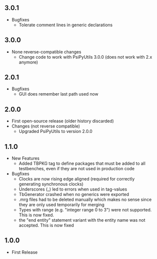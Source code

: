 ## 3.0.1

* Bugfixes
  * Tolerate comment lines in generic declarations

## 3.0.0

* None reverse-compatible changes
  * Change code to work with PsiPyUtils 3.0.0 (does not work with 2.x anymore)

## 2.0.1

* Bugfixes
  * GUI does remember last path used now

## 2.0.0

* First open-source release (older history discarded)
* Changes (not reverse compatible)
  * Upgraded PsiPyUtils to version 2.0.0

## 1.1.0

* New Features
  * Added TBPKG tag to define packages that must be added to all testbenches, even if they are not used in production code
* Bugfixes
  * Clocks are now rising edge aligned (required for correctly generating synchronous clocks)
  * Underscores (\_) led to errors when used in tag-values
  * TbGenerator crashed when no generics were exported
  * .mrg files had to be deleted manually which makes no sense since they are only used temporarily for merging
  * Types with range (e.g. "integer range 0 to 3") were not supported. This is now fixed.
  * the "end entity" statement variant with the entity name was not accepted. This is now fixed

## 1.0.0 

* First Release
